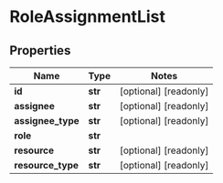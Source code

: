 # RoleAssignmentList

## Properties
Name | Type | Notes
------------ | ------------- | -------------
**id** | **str** | [optional] [readonly] 
**assignee** | **str** | [optional] [readonly] 
**assignee_type** | **str** | [optional] [readonly] 
**role** | **str** | 
**resource** | **str** | [optional] [readonly] 
**resource_type** | **str** | [optional] [readonly] 


